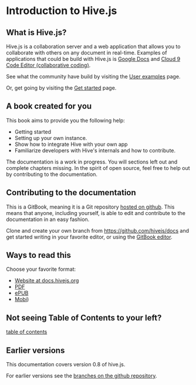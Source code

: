 # Introduction to Hive.js

## What is Hive.js?
Hive.js is a collaboration server and a web application that allows you to collaborate with others on any document in real-time. Examples of applications that could be build with Hive.js is [Google Docs](https://docs.google.com) and [Cloud 9 Code Editor (collaborative coding)](https://c9.io/).

See what the community have build by visiting the [User examples](user_examples/README.md) page.

Or, get going by visiting the [Get started](setup/README.md) page.

## A book created for you
This book aims to provide you the following help:

 * Getting started
 * Setting up your own instance.
 * Show how to integrate Hive with your own app
 * Familiarize developers with Hive's internals and how to contribute.

The documentation is a work in progress. You will sections left out and complete chapters missing.
In the spirit of open source, feel free to help out by contributing to the documentation.

## Contributing to the documentation
This is a GitBook, meaning it is a Git repository [hosted on github](https://github.com/hivejs/docs).
This means that anyone, including yourself, is able to edit and contribute to the
documentation in an easy fashion.

Clone and create your own branch from https://github.com/hivejs/docs and get
started writing in your favorite editor, or using the [GitBook editor](https://www.gitbook.com/editor).

## Ways to read this
Choose your favorite format:
- [Website at docs.hivejs.org](http://docs.hivejs.org)
- [PDF](https://www.gitbook.com/download/pdf/book/hivejs/hive-js-documentation)
- [ePUB](https://www.gitbook.com/download/epub/book/hivejs/hive-js-documentation)
- [Mobi](https://www.gitbook.com/download/mobi/book/hivejs/hive-js-documentation))

## Not seeing Table of Contents to your left?
[table of contents](SUMMARY.md)

## Earlier versions
This documentation covers version 0.8 of hive.js.

For earlier versions see the [branches on the github repository](https://github.com/hivejs/docs/branches).

